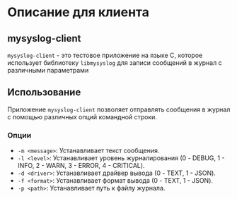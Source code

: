 # Описание для клиента
## mysyslog-client
`mysyslog-client` - это тестовое приложение на языке C, которое использует библиотеку `libmysyslog` для записи сообщений в журнал с различными параметрами

## Использование

Приложение `mysyslog-client` позволяет отправлять сообщения в журнал с помощью различных опций командной строки.

### Опции
* `-m <message>`: Устанавливает текст сообщения.
* `-l <level>`: Устанавливает уровень журналирования (0 - DEBUG, 1 - INFO, 2 - WARN, 3 - ERROR, 4 - CRITICAL).
* `-d <driver>`: Устанавливает драйвер вывода (0 - TEXT, 1 - JSON).
* `-f <format>`: Устанавливает формат вывода (0 - TEXT, 1 - JSON).
* `-p <path>`: Устанавливает путь к файлу журнала.
